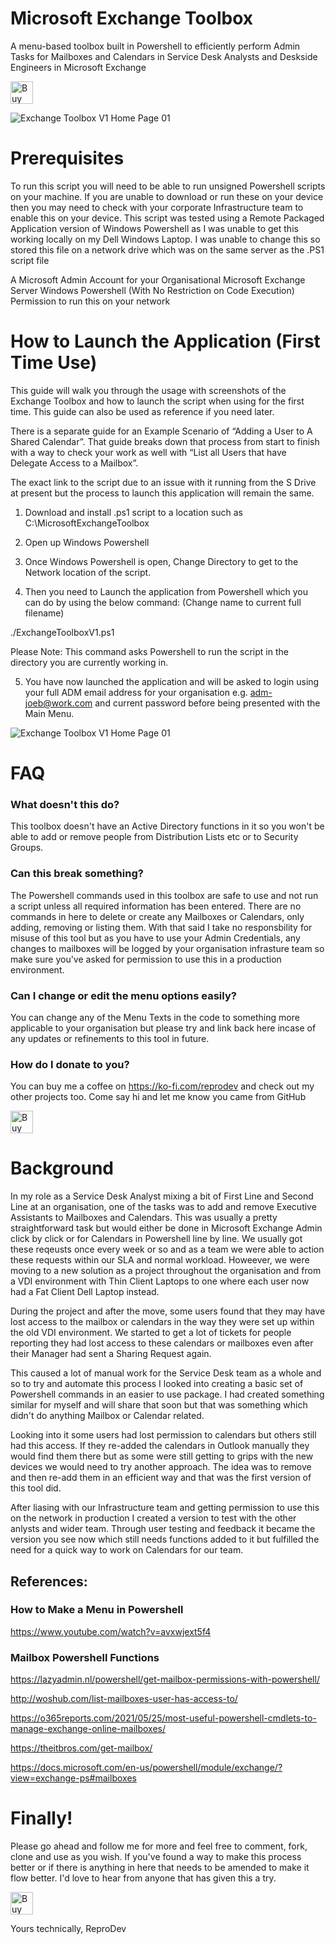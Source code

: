# Microsoft Exchange Toolbox

A menu-based toolbox built in Powershell to efficiently perform Admin Tasks for Mailboxes and Calendars in Service Desk Analysts and Deskside Engineers in Microsoft Exchange

<a href='https://ko-fi.com/Z8Z6E0CY0' target='_blank'><img height='36' style='border:0px;height:36px;' src='https://cdn.ko-fi.com/cdn/kofi2.png?v=3' border='0' alt='Buy Me a Coffee at ko-fi.com' /></a>

![Exchange Toolbox V1 Home Page 01](https://user-images.githubusercontent.com/8764255/180898335-616002c2-3bbd-4ea1-bcdf-556b82e91570.png)


# Prerequisites

To run this script you will need to be able to run unsigned Powershell scripts on your machine. If you are unable to download or run these on your device then you may need to check with your corporate Infrastructure team to enable this on your device. This script was tested using a Remote Packaged Application version of Windows Powershell as I was unable to get this working locally on my Dell Windows Laptop. I was unable to change this so stored this file on a network drive which was on the same server as the .PS1 script file

A Microsoft Admin Account for your Organisational Microsoft Exchange Server
Windows Powershell (With No Restriction on Code Execution)
Permission to run this on your network

# How to Launch the Application (First Time Use)

This guide will walk you through the usage with screenshots of the Exchange Toolbox and how to launch the script when using for the first time. This guide can also be used as reference if you need later. 

There is a separate guide for an Example Scenario of “Adding a User to A Shared Calendar”. That guide breaks down that process from start to finish with a way to check your work as well with “List all Users that have Delegate Access to a Mailbox”. 

The exact link to the script due to an issue with it running from the S Drive at present but the process to launch this application will remain the same.

1. Download and install .ps1 script to a location such as C:\MicrosoftExchangeToolbox

2. Open up Windows Powershell

3. Once Windows Powershell is open, Change Directory to get to the Network location of the script. 

4. Then you need to Launch the application from Powershell which you can do by using the below command: (Change name to current full filename)

./ExchangeToolboxV1.ps1

Please Note: This command asks Powershell to run the script in the directory you are currently working in.

5. You have now launched the application and will be asked to login using your full ADM email address for your organisation e.g. adm-joeb@work.com and current password before being presented with the Main Menu.

![Exchange Toolbox V1 Home Page 01](https://user-images.githubusercontent.com/8764255/180898517-1da29a1c-c79a-4b50-a816-38c9b0de074f.png)

# FAQ

### What doesn't this do?

This toolbox doesn't have an Active Directory functions in it so you won't be able to add or remove people from Distribution Lists etc or to Security Groups.

### Can this break something?

The Powershell commands used in this toolbox are safe to use and not run a script unless all required information has been entered. There are no commands in here to delete or create any Mailboxes or Calendars, only adding, removing or listing them. With that said I take no responsbility for misuse of this tool but as you have to use your Admin Credentials, any changes to mailboxes will be logged by your organisation infrasture team so make sure you've asked for permission to use this in a production environment.

### Can I change or edit the menu options easily?

You can change any of the Menu Texts in the code to something more applicable to your organisation but please try and link back here incase of any updates or refinements to this tool in future.

### How do I donate to you?

You can buy me a coffee on https://ko-fi.com/reprodev and check out my other projects too. Come say hi and let me know you came from GitHub

<a href='https://ko-fi.com/Z8Z6E0CY0' target='_blank'><img height='36' style='border:0px;height:36px;' src='https://cdn.ko-fi.com/cdn/kofi2.png?v=3' border='0' alt='Buy Me a Coffee at ko-fi.com' /></a>

# Background

In my role as a Service Desk Analyst mixing a bit of First Line and Second Line at an organisation, one of the tasks was to add and remove Executive Assistants to Mailboxes and Calendars. This was usually a pretty straightforward task but would either be done in Microsoft Exchange Admin click by click or for Calendars in Powershell line by line. We usually got these reqeusts once every week or so and as a team we were able to action these requests within our SLA and normal workload. Howeever, we were moving to a new solution as a project throughout the organisation and from a VDI environment with Thin Client Laptops to one where each user now had a Fat Client Dell Laptop instead.

During the project and after the move, some users found that they may have lost access to the mailbox or calendars in the way they were set up within the old VDI environment. We started to get a lot of tickets for people reporting they had lost access to these calendars or mailboxes even after their Manager had sent a Sharing Request again.

This caused a lot of manual work for the Service Desk team as a whole and so to try and automate this process I looked into creating a basic set of Powershell commands in an easier to use package. I had created something similar for myself and will share that soon but that was something which didn't do anything Mailbox or Calendar related.

Looking into it some users had lost permission to calendars but others still had this access. If they re-added the calendars in Outlook manually they would find them there but as some were still getting to grips with the new devices we would need to try another approach. The idea was to remove and then re-add them in an efficient way and that was the first version of this tool did.

After liasing with our Infrastructure team and getting permission to use this on the network in production I created a version to test with the other anlysts and wider team. Through user testing and feedback it became the version you see now which still needs functions added to it but fulfilled the need for a quick way to work on Calendars for our team.

## References:

### How to Make a Menu in Powershell

https://www.youtube.com/watch?v=avxwjext5f4

### Mailbox Powershell Functions

https://lazyadmin.nl/powershell/get-mailbox-permissions-with-powershell/

http://woshub.com/list-mailboxes-user-has-access-to/

https://o365reports.com/2021/05/25/most-useful-powershell-cmdlets-to-manage-exchange-online-mailboxes/

https://theitbros.com/get-mailbox/

https://docs.microsoft.com/en-us/powershell/module/exchange/?view=exchange-ps#mailboxes

# Finally!

Please go ahead and follow me for more and feel free to comment, fork, clone and use as you wish. If you've found a way to make this process better or if there is anything in here that needs to be amended to make it flow better. I'd love to hear from anyone that has given this a try.

<a href='https://ko-fi.com/Z8Z6E0CY0' target='_blank'><img height='36' style='border:0px;height:36px;' src='https://cdn.ko-fi.com/cdn/kofi2.png?v=3' border='0' alt='Buy Me a Coffee at ko-fi.com' /></a>

Yours technically,
ReproDev
